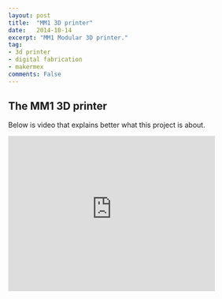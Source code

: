 ```yaml
---
layout: post
title:  "MM1 3D printer"
date:   2014-10-14
excerpt: "MM1 Modular 3D printer."
tag:
- 3d printer
- digital fabrication
- makermex
comments: False
---
```


## The MM1 3D printer

Below is video that explains better what this project is about.

<iframe width="420" height="315" src="https://v.kickstarter.com/1601084977_4aaac1c71eb1b318b0a02a4e879db0a43c44897e/projects/1229328/video-447260-h264_high.mp4" frameborder="0" allowfullscreen></iframe>
